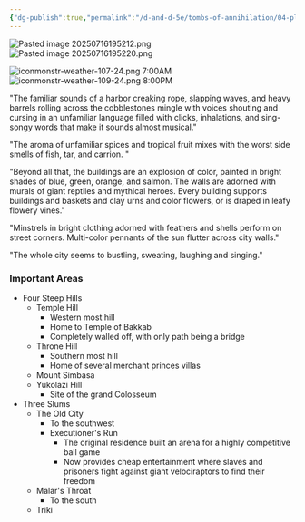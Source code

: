 ```yaml
---
{"dg-publish":true,"permalink":"/d-and-d-5e/tombs-of-annihilation/04-places-of-interest/chult/port-nyanzaru/","noteIcon":"","created":"2025-07-16T19:51:04.033-05:00","updated":"2025-08-06T13:04:11.377-05:00"}
---
```


![Pasted image 20250716195212.png](/img/user/D&D%20-%205e/Tombs%20of%20Annihilation/Image%20Archive/Pasted%20image%2020250716195212.png)
![Pasted image 20250716195220.png](/img/user/D&D%20-%205e/Tombs%20of%20Annihilation/Image%20Archive/Pasted%20image%2020250716195220.png)

![iconmonstr-weather-107-24.png](/img/user/iconmonstr-weather-107-24.png)  7:00AM
![iconmonstr-weather-109-24.png](/img/user/iconmonstr-weather-109-24.png)  8:00PM

"The familiar sounds of a harbor creaking rope, slapping waves, and heavy barrels rolling across the cobblestones mingle with voices shouting and cursing in an unfamiliar language filled with clicks, inhalations, and sing-songy words that make it sounds almost musical."

"The aroma of unfamiliar spices and tropical fruit mixes with the worst side smells of fish, tar, and carrion. "

"Beyond all that, the buildings are an explosion of color, painted in bright shades of blue, green, orange, and salmon. The walls are adorned with murals of giant reptiles and mythical heroes. Every building supports buildings and baskets and clay urns and color flowers, or is draped in leafy flowery vines."

"Minstrels in bright clothing adorned with feathers and shells perform on street corners. Multi-color pennants of the sun flutter across city walls."

"The whole city seems to bustling, sweating, laughing and singing."


### Important Areas
- Four Steep Hills
	- Temple Hill
		- Western most hill
		- Home to Temple of Bakkab
		- Completely walled off, with only path being a bridge
	- Throne Hill
		- Southern most hill
		- Home of several merchant princes villas
	- Mount Simbasa
	- Yukolazi Hill
		- Site of the grand Colosseum
- Three Slums
	- The Old City
		- To the southwest
		- Executioner's Run
			- The original residence built an arena for a highly competitive ball game
			- Now provides cheap entertainment where slaves and prisoners fight against giant velociraptors to find their freedom
	- Malar's Throat
		- To the south
	- Triki